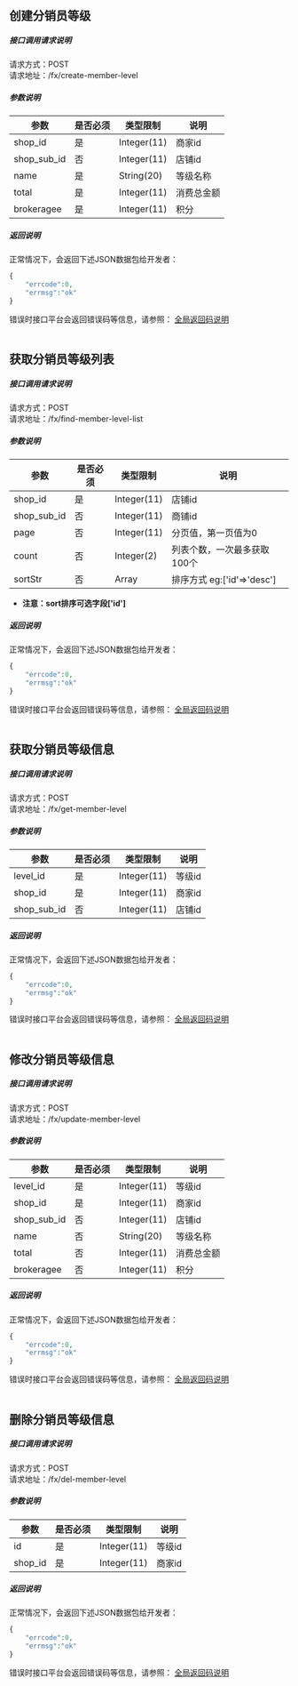
## __创建分销员等级__
##### 接口调用请求说明
请求方式：POST
<br  />
请求地址：/fx/create-member-level
##### 参数说明
| 参数 | 是否必须 | 类型限制 | 说明 |
| -- | -- | -- | -- |
| shop_id | 是 | Integer(11) | 商家id |
| shop_sub_id | 否 | Integer(11) | 店铺id|
| name | 是 | String(20) | 等级名称 |
| total | 是 | Integer(11) | 消费总金额 |
| brokeragee | 是 | Integer(11) | 积分 |
##### 返回说明
正常情况下，会返回下述JSON数据包给开发者：
```php
{
    "errcode":0,
    "errmsg":"ok"
}
```
错误时接口平台会返回错误码等信息，请参照：
[全局返回码说明](/error-code.html)
<br  /><br  />


## __获取分销员等级列表__
##### 接口调用请求说明
请求方式：POST
<br  />
请求地址：/fx/find-member-level-list
##### 参数说明
| 参数 | 是否必须 | 类型限制 | 说明 |
| -- | -- | -- | -- |
| shop_id | 是 | Integer(11) | 店铺id |
| shop_sub_id | 否 | Integer(11) | 商铺id |
| page | 否 | Integer(11) | 分页值，第一页值为0 |
| count | 否 | Integer(2) | 列表个数，一次最多获取100个 |
| sortStr | 否 | Array | 排序方式 eg:['id'=>'desc'] |
* **注意：sort排序可选字段['id']**

##### 返回说明
正常情况下，会返回下述JSON数据包给开发者：
```php
{
    "errcode":0,
    "errmsg":"ok"
}
```
错误时接口平台会返回错误码等信息，请参照：
[全局返回码说明](/error-code.html)
<br  /><br  />


## __获取分销员等级信息__
##### 接口调用请求说明
请求方式：POST
<br  />
请求地址：/fx/get-member-level
##### 参数说明
| 参数 | 是否必须 | 类型限制 | 说明 |
| -- | -- | -- | -- |
| level_id | 是 | Integer(11) | 等级id |
| shop_id | 是 | Integer(11) | 商家id |
| shop_sub_id | 否 | Integer(11) | 店铺id|
##### 返回说明
正常情况下，会返回下述JSON数据包给开发者：
```php
{
    "errcode":0,
    "errmsg":"ok"
}
```
错误时接口平台会返回错误码等信息，请参照：
[全局返回码说明](/error-code.html)
<br  /><br  />


## __修改分销员等级信息__
##### 接口调用请求说明
请求方式：POST
<br  />
请求地址：/fx/update-member-level
##### 参数说明
| 参数 | 是否必须 | 类型限制 | 说明 |
| -- | -- | -- | -- |
| level_id | 是 | Integer(11) | 等级id |
| shop_id | 是 | Integer(11) | 商家id |
| shop_sub_id | 否 | Integer(11) | 店铺id|
| name | 否 | String(20) | 等级名称 |
| total | 否 | Integer(11) | 消费总金额 |
| brokeragee | 否 | Integer(11) | 积分 |
##### 返回说明
正常情况下，会返回下述JSON数据包给开发者：
```php
{
    "errcode":0,
    "errmsg":"ok"
}
```
错误时接口平台会返回错误码等信息，请参照：
[全局返回码说明](/error-code.html)
<br  /><br  />


## __删除分销员等级信息__
##### 接口调用请求说明
请求方式：POST
<br  />
请求地址：/fx/del-member-level
##### 参数说明
| 参数 | 是否必须 | 类型限制 | 说明 |
| -- | -- | -- | -- |
| id | 是 | Integer(11) | 等级id |
| shop_id | 是 | Integer(11) | 商家id |
##### 返回说明
正常情况下，会返回下述JSON数据包给开发者：
```php
{
    "errcode":0,
    "errmsg":"ok"
}
```
错误时接口平台会返回错误码等信息，请参照：
[全局返回码说明](/error-code.html)
<br  /><br  />
